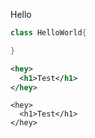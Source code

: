Hello

```Java
class HelloWorld{

}
```

```xml
<hey>
  <h1>Test</h1>
</hey>
```

```
<hey>
  <h1>Test</h1>
</hey>
```
